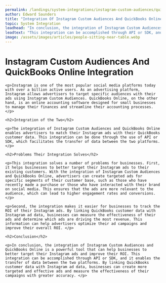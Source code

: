 ```yaml
---
permalink: /landings/system-integrations/instagram-custom-audiences/quickbooks-online
author: Edward Saunders
title: "Integration Of Instagram Custom Audiences And QuickBooks Online"
topic: System Integration
leadhead: "In conclusion, the integration of Instagram Custom Audiences and QuickBooks Online is a powerful tool that can help businesses to better target their Instagram ads and improve their ROI"
leadtext: "This integration can be accomplished through API or SDK, and it enables the transfer of data between the two platforms. By linking QuickBooks customer data with Instagram ad data, businesses can create more targeted and effective ads and measure the effectiveness of their campaigns with greater accuracy."
image: /assets/images/articles/people-sitting-near-table.webp
---
```

<div class="arttext">
	<h1>Instagram Custom Audiences And QuickBooks Online Integration</h1>

	<p>Instagram is one of the most popular social media platforms today with over a billion active users. As an advertising platform, Instagram allows advertisers to target specific audiences with their ads using Instagram Custom Audiences. QuickBooks Online, on the other hand, is an online accounting software designed for small businesses to manage their finances and streamline their accounting processes. </p>

	<h2>Integration of the Two</h2>

	<p>The integration of Instagram Custom Audiences and QuickBooks Online enables advertisers to match their Instagram ads with their QuickBooks customer data. This integration can be done through the use of API or SDK, which facilitates the transfer of data between the two platforms. </p>

	<h2>Problems Their Integration Solves</h2>

	<p>This integration solves a number of problems for businesses. First, it helps businesses to better target their Instagram ads to their existing customers. With the integration of Instagram Custom Audiences and QuickBooks Online, advertisers can create targeted ads for specific segments of their customer base, such as those who have recently made a purchase or those who have interacted with their brand on social media. This ensures that the ads are more relevant to the audience, which can lead to higher engagement rates and conversions. </p>

	<p>Second, the integration makes it easier for businesses to track the ROI of their Instagram ads. By linking QuickBooks customer data with Instagram ad data, businesses can measure the effectiveness of their ads and determine which ads are driving the most revenue. This information can help advertisers optimize their ad campaigns and improve their overall ROI. </p>

	<h2>Conclusion</h2>

	<p>In conclusion, the integration of Instagram Custom Audiences and QuickBooks Online is a powerful tool that can help businesses to better target their Instagram ads and improve their ROI. This integration can be accomplished through API or SDK, and it enables the transfer of data between the two platforms. By linking QuickBooks customer data with Instagram ad data, businesses can create more targeted and effective ads and measure the effectiveness of their campaigns with greater accuracy. </p>

</div>